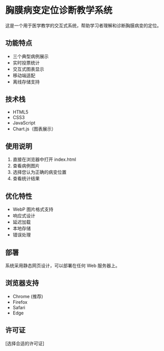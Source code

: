# 胸膜病变定位诊断教学系统

这是一个用于医学教学的交互式系统，帮助学习者理解和诊断胸膜病变的定位。

## 功能特点

- 三个典型病例展示
- 实时投票统计
- 交互式图表显示
- 移动端适配
- 离线存储支持

## 技术栈

- HTML5
- CSS3
- JavaScript
- Chart.js（图表展示）

## 使用说明

1. 直接在浏览器中打开 index.html
2. 查看病例图片
3. 选择您认为正确的病变位置
4. 查看统计结果

## 优化特性

- WebP 图片格式支持
- 响应式设计
- 延迟加载
- 本地存储
- 错误处理

## 部署

系统采用静态网页设计，可以部署在任何 Web 服务器上。

## 浏览器支持

- Chrome (推荐)
- Firefox
- Safari
- Edge

## 许可证

[选择合适的许可证] 